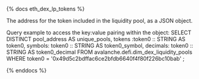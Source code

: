 {% docs eth_dex_lp_tokens %}

The address for the token included in the liquidity pool, as a JSON object. 

Query example to access the key:value pairing within the object:
SELECT
    DISTINCT pool_address AS unique_pools,
    tokens :token0 :: STRING AS token0,
    symbols: token0 :: STRING AS token0_symbol,
    decimals: token0 :: STRING AS token0_decimal
FROM avalanche.defi.dim_dex_liquidity_pools
WHERE token0 = '0x49d5c2bdffac6ce2bfdb6640f4f80f226bc10bab'
;

{% enddocs %}